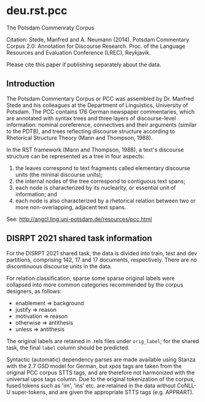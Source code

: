 # deu.rst.pcc

The Potsdam Commenraty Corpus

Citation: Stede, Manfred and A. Neumann (2014). Potsdam Commentary Corpus 2.0: Annotation for Discourse Research. Proc. of the Language Resources and Evaluation Conference (LREC), Reykjavik.

Please cite this paper if publishing separately about the data.

## Introduction

The Potsdam Commentary Corpus or PCC was assembled by Dr. Manfred Stede and his colleagues at the Department of Linguistics, University of Potsdam. The PCC contains 176 German newspaper commentaries, which are annotated with syntax trees and three layers of discourse-level information: nominal coreference, connectives and their arguments (similar to the PDTB), and trees reflecting discourse structure according to Rhetorical Structure Theory (Mann and Thompson, 1988).

In the RST framework (Mann and Thompson, 1988), a text's discourse structure can be represented as a tree in four aspects: 

  1. the leaves correspond to text fragments called elementary discourse units (the mininal discourse units); 
  2. the internal nodes of the tree correspond to contiguous text spans; 
  3. each node is characterized by its nuclearity, or essential unit of information; and 
  4. each node is also characterized by a rhetorical relation between two or more non-overlapping, adjacent text spans.

See: http://angcl.ling.uni-potsdam.de/resources/pcc.html

## DISRPT 2021 shared task information

For the DISRPT 2021 shared task, the data is divided into train, test and dev partitions, comprising 142, 17 and 17 documents, respectively. There are no discontinuous discourse units in the data.

For relation classification, sparse some sparse original labels were collapsed into more common categories recommended by the corpus designers, as follows:

  * enablement => background
  * justify => reason
  * motivation => reason
  * otherwise => antithesis
  * unless => antithesis 

The original labels are retained in .rels files under `orig_label`; for the shared task, the final `label` column should be predicted.

Syntactic (automatic) dependency parses are made available using Stanza with the 2.7 GSD model for German, but xpos tags are taken from the original PCC corpus STTS tags, and are therefore not harmonized with the universal upos tags column. Due to the original tokenization of the corpus, fused tokens such as 'im', 'ins' etc. are retained in the data without CoNLL-U super-tokens, and are given the appropriate STTS tags (e.g. APPRART).
